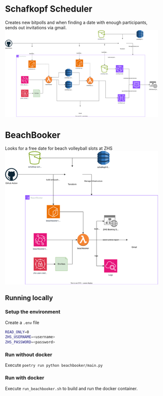 # Schafkopf Scheduler
Creates new bitpolls and when finding a date with enough participants, sends out invitations via gmail.
![Schafkopf Scheduler](SchafkopfScheduler.drawio.svg)

# BeachBooker
Looks for a free date for beach volleyball slots at ZHS
![BeachBooker Diagram](BeachBooker.drawio.svg)

## Running locally
### Setup the environment
Create a `.env` file
```bash
READ_ONLY=0
ZHS_USERNAME=<username>
ZHS_PASSWORD=<password>

```

### Run without docker
Execute `poetry run python beachbooker/main.py`

### Run with docker
Execute `run_beachbooker.sh` to build and run the docker container.
